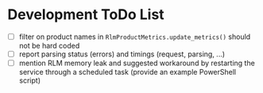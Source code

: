 # Development ToDo List

- [ ] filter on product names in `RlmProductMetrics.update_metrics()` should not
  be hard coded
- [ ] report parsing status (errors) and timings (request, parsing, ...)
- [ ] mention RLM memory leak and suggested workaround by restarting the service
  through a scheduled task (provide an example PowerShell script)
